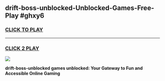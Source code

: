 
## drift-boss-unblocked-Unblocked-Games-Free-Play #ghxy6
<h3>
<a href="https://us.freeplayer.one?title=drift-boss-unblocked&ref=9M">CLICK TO PLAY</a></h3>
<hr>

<h3>
<a href="https://us.freeplayer.one?title=drift-boss-unblocked&ref=9M">CLICK 2 PLAY</a>
  
</h3>

<a href="https://us.freeplayer.one?title=drift-boss-unblocked&ref=9M"><img src="https://clearcache.store/games.png"></a>


**drift-boss-unblocked games unblocked: Your Gateway to Fun and Accessible Online Gaming**
